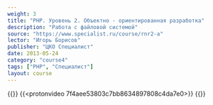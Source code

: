 ```yaml
---
weight: 3
title: "PHP. Уровень 2. Объектно - ориентированная разработка"
description: "Работа с файловой системой"
source: "https://www.specialist.ru/course/rnr2-a"
lector: "Игорь Борисов"
publisher: "ЦКО Специалист"
date: 2013-05-24
category: "course4"
tags: ["PHP", "Специалист"]
layout: course
---
```

{{<players>}}
    {{<protonvideo 7f4aee53803c7bb8634897808c4da7e0>}}
{{</players>}}
